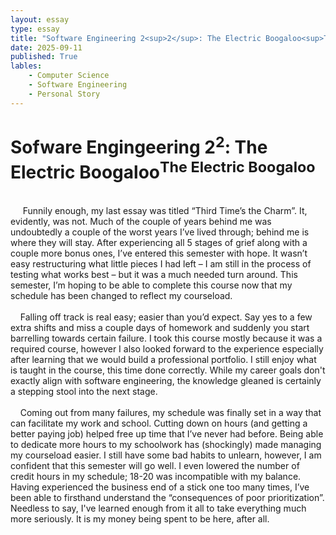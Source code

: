 ```yaml
---
layout: essay
type: essay
title: "Software Engineering 2<sup>2</sup>: The Electric Boogaloo<sup>The Electric Boogaloo<sup/>"
date: 2025-09-11
published: True
lables:
    - Computer Science
    - Software Engineering
    - Personal Story
---
```

# Sofware Engingeering 2<sup>2</sup>: The Electric Boogaloo<sup>The Electric Boogaloo</sup>
<br/>
  &nbsp;&nbsp;&nbsp;&nbsp; Funnily enough, my last essay was titled “Third Time’s the Charm”. It, evidently, was not. Much of the couple of years behind me was undoubtedly a couple of the worst years I’ve lived through; behind me is where they will stay. After experiencing all 5 stages of grief along with a couple more bonus ones, I’ve entered this semester with hope. It wasn’t easy restructuring what little pieces I had left – I am still in the process of testing what works best – but it was a much needed turn around. This semester, I’m hoping to be able to complete this course now that my schedule has been changed to reflect my courseload.   <br/>
  <br/>
  &nbsp;&nbsp;&nbsp;&nbsp;Falling off track is real easy; easier than you’d expect. Say yes to a few extra shifts and miss a couple days of homework and suddenly you start barrelling towards certain failure. I took this course mostly because it was a required course, however I also looked forward to the experience especially after learning that we would build a professional portfolio. I still enjoy what is taught in the course, this time done correctly. While my career goals don't exactly align with software engineering, the knowledge gleaned is certainly a stepping stool into the next stage.   <br/>
  <br/>
  &nbsp;&nbsp;&nbsp;&nbsp;Coming out from many failures, my schedule was finally set in a way that can facilitate my work and school. Cutting down on hours (and getting a better paying job) helped free up time that I’ve never had before. Being able to dedicate more hours to my schoolwork has (shockingly) made managing my courseload easier. I still have some bad habits to unlearn, however, I am confident that this semester will go well. I even lowered the number of credit hours in my schedule; 18-20 was incompatible with my balance. Having experienced the business end of a stick one too many times, I’ve been able to firsthand understand the “consequences of poor prioritization”. Needless to say, I've learned enough from it all to take everything much more seriously. It is my money being spent to be here, after all.
